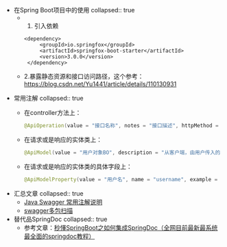 - 在Spring Boot项目中的使用
    collapsed:: true
	- 1. 引入依赖
	  
	    ```
	    <dependency>
	         <groupId>io.springfox</groupId>
	         <artifactId>springfox-boot-starter</artifactId>
	         <version>3.0.0</version>
	     </dependency>
	    ```
	- 2.暴露静态资源和接口访问路径，这个参考：https://blog.csdn.net/Yu1441/article/details/110130931
- 常用注解
    collapsed:: true
	- 在controller方法上：
	  
	    ```java
	    @ApiOperation(value = "接口名称", notes = "接口描述", httpMethod = "POST")
	    ```
	- 在请求或是响应的实体类上：
	  
	    ```java
	    @ApiModel(value = "用户对象BO", description = "从客户端，由用户传入的数据封装在此entity中")
	    ```
	- 在请求或是响应的实体类的具体字段上：
	  
	    ```java
	    @ApiModelProperty(value = "用户名", name = "username", example = "imooc", required = true)
	    ```
- 汇总文章
  collapsed:: true
	- [Java Swagger 常用注解说明](https://mazq.cn/java/2020/08/06/Swagger-%E5%B8%B8%E7%94%A8%E6%B3%A8%E8%A7%A3%E8%AF%B4%E6%98%8E/)
	- [swagger多包扫描](https://liac.vip/archives/swagger%E5%A4%9A%E5%8C%85%E6%89%AB%E6%8F%8F)
- 替代品SpringDoc
  collapsed:: true
	- 参考文章：[秒懂SpringBoot之如何集成SpringDoc（全网目前最新最系统最全面的springdoc教程）](https://shusheng007.top/2023/06/21/springdoc/)